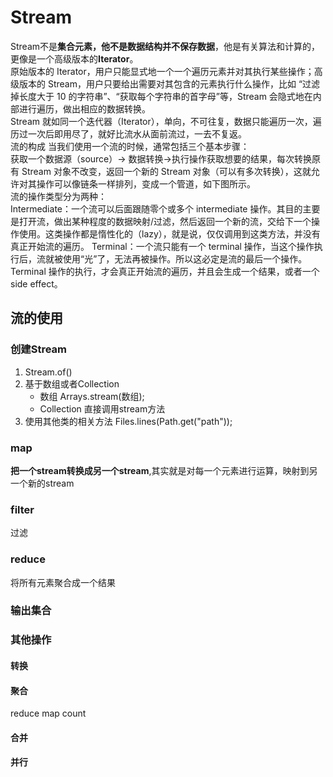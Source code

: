 # Stream
Stream不是**集合元素，他不是数据结构并不保存数据**，他是有关算法和计算的，更像是一个高级版本的**Iterator**。  
原始版本的 Iterator，用户只能显式地一个一个遍历元素并对其执行某些操作；高级版本的 Stream，用户只要给出需要对其包含的元素执行什么操作，比如 “过滤掉长度大于 10 的字符串”、“获取每个字符串的首字母”等，Stream 会隐式地在内部进行遍历，做出相应的数据转换。  
Stream 就如同一个迭代器（Iterator），单向，不可往复，数据只能遍历一次，遍历过一次后即用尽了，就好比流水从面前流过，一去不复返。  
流的构成 
当我们使用一个流的时候，通常包括三个基本步骤：  
获取一个数据源（source）→ 数据转换→执行操作获取想要的结果，每次转换原有 Stream 对象不改变，返回一个新的 Stream 对象（可以有多次转换），这就允许对其操作可以像链条一样排列，变成一个管道，如下图所示。  
流的操作类型分为两种：  
Intermediate：一个流可以后面跟随零个或多个 intermediate 操作。其目的主要是打开流，做出某种程度的数据映射/过滤，然后返回一个新的流，交给下一个操作使用。这类操作都是惰性化的（lazy），就是说，仅仅调用到这类方法，并没有真正开始流的遍历。
Terminal：一个流只能有一个 terminal 操作，当这个操作执行后，流就被使用“光”了，无法再被操作。所以这必定是流的最后一个操作。Terminal 操作的执行，才会真正开始流的遍历，并且会生成一个结果，或者一个 side effect。  
## 流的使用
### 创建Stream
1. Stream.of()
2. 基于数组或者Collection
   * 数组 Arrays.stream(数组);
   * Collection 直接调用stream方法
3. 使用其他类的相关方法
Files.lines(Path.get("path"));
### map
**把一个stream转换成另一个stream**,其实就是对每一个元素进行运算，映射到另一个新的stream
### filter
过滤
### reduce
将所有元素聚合成一个结果
### 输出集合
### 其他操作
#### 转换
#### 聚合
reduce map count
#### 合并
#### 并行


